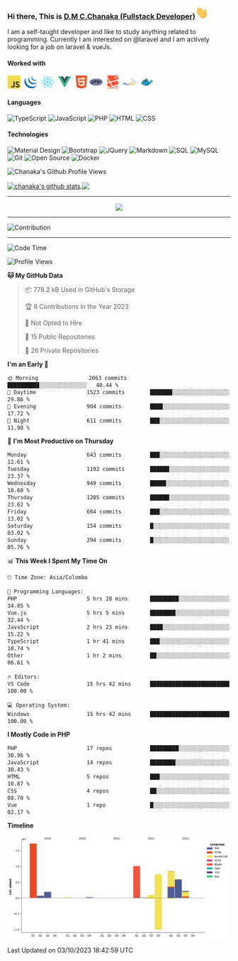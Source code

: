 <!-- ### Hi there  -->
<h3>Hi there, This is <a href="#">D.M C.Chanaka (Fullstack Developer)</a><img src="https://raw.githubusercontent.com/ABSphreak/ABSphreak/master/gifs/Hi.gif" width="30px"></h3>

<p>I am a self-taught developer and like to study anything related to programming. Currently I am interested on @laravel and I am actively looking for a job on laravel & vueJs.</p>

#### Worked with

<img width="30px" src="https://raw.githubusercontent.com/devicons/devicon/master/icons/javascript/javascript-original.svg" alt="cchanaka: Javascript" />&nbsp;
<img width="30px" src="https://raw.githubusercontent.com/devicons/devicon/master/icons/jquery/jquery-original.svg" alt="cchanaka: Jquery" />&nbsp; 
<img width="30px" src="https://raw.githubusercontent.com/devicons/devicon/master/icons/react/react-original.svg" alt="cchanaka: React" />&nbsp; 
<img width="30px" src="https://raw.githubusercontent.com/devicons/devicon/master/icons/vuejs/vuejs-original.svg" alt="cchanaka: VueJS" />&nbsp;
<img width="30px" src="https://raw.githubusercontent.com/devicons/devicon/master/icons/html5/html5-original.svg" alt="cchanaka: HTML5" /> 
<img width="30px" src="https://raw.githubusercontent.com/devicons/devicon/master/icons/php/php-original.svg" alt="cchanaka: PHP" />&nbsp;
<img width="30px" src="https://raw.githubusercontent.com/devicons/devicon/master/icons/laravel/laravel-plain-wordmark.svg" alt="cchanaka: Laravel" />&nbsp; 
<img width="30px" src="https://raw.githubusercontent.com/devicons/devicon/master/icons/mysql/mysql-original-wordmark.svg" alt="cchanaka: MySQL" />&nbsp; 
<img width="30px" src="https://raw.githubusercontent.com/devicons/devicon/master/icons/docker/docker-original.svg" alt="cchanaka: Docker" />

#### Languages

![TypeScript](https://img.shields.io/badge/-TypeScript-fff?&logo=TypeScript&logoColor=007ACC)
![JavaScript](https://img.shields.io/badge/-JavaScript-fff?&logo=JavaScript&logoColor=ddc508)
![PHP](https://img.shields.io/badge/-PHP-fff?&logo=PHP)
![HTML](https://img.shields.io/badge/-HTML-fff?&logo=HTML5)
![CSS](https://img.shields.io/badge/-CSS-fff?&logo=CSS3&logoColor=blue)

#### Technologies
![Material Design](https://img.shields.io/badge/-Material%20Design-fff?style=flat&logo=material-design&logoColor=blue)
![Bootstrap](https://img.shields.io/badge/-Bootstrap-fff?style=flat&logo=bootstrap&logoColor=563D7C)
![JQuery](https://img.shields.io/badge/-JQuery-fff?style=flat&logo=jquery&logoColor=blue)
![Markdown](https://img.shields.io/badge/-Markdown-fff?style=flat&logo=markdown&logoColor=black)
![SQL](https://img.shields.io/badge/-SQL-fff?style=flat&logo=Microsoft-SQL-Server&logoColor=blue)
![MySQL](https://img.shields.io/badge/-MySQL-fff?style=flat&logo=mysql)
![Git](https://img.shields.io/badge/-Git-fff?style=flat&logo=git)
![Open Source](https://img.shields.io/badge/-Open%20Source-fff?style=flat&logo=open-source-Initiative)
![Docker](https://img.shields.io/badge/-Docker-fff?style=flat&logo=Docker)

![Chanaka's Github Profile Views](https://komarev.com/ghpvc/?username=dmcchanaka&color=blueviolet) 

<a href="https://github.com/dmcchanaka">
    <img height="150px" align="center" src="https://github-readme-stats.vercel.app/api?username=dmcchanaka&show_icons=true&include_all_commits=true&theme=radical&line_height=27&count_private=true" alt="chanaka's github stats"/>
</a>

<a href="https://github.com/dmcchanaka">
    <img height="150px" align="center" src="https://github-readme-stats.vercel.app/api/top-langs/?username=dmcchanaka&theme=radical&layout=compact&langs_count=10" />
</a>
<hr>
<div align="center">
<a href="https://github.com/dmcchanaka">
    <img align="center" src="https://github-readme-streak-stats.herokuapp.com/?user=dmcchanaka&hide_border=true&theme=radical" />
</a>
<hr>
</div>

![Contribution](https://activity-graph.herokuapp.com/graph?username=dmcchanaka&theme=react-dark&hide_border=true&area=true&include_all_commits=true)
<hr>

<!--START_SECTION:waka-->
![Code Time](http://img.shields.io/badge/Code%20Time-2%2C152%20hrs%2024%20mins-blue)

![Profile Views](http://img.shields.io/badge/Profile%20Views-0-blue)

**🐱 My GitHub Data** 

> 📦 778.2 kB Used in GitHub's Storage 
 > 
> 🏆 8 Contributions in the Year 2023
 > 
> 🚫 Not Opted to Hire
 > 
> 📜 15 Public Repositories 
 > 
> 🔑 26 Private Repositories 
 > 
**I'm an Early 🐤** 

```text
🌞 Morning                2063 commits        ██████████░░░░░░░░░░░░░░░   40.44 % 
🌆 Daytime                1523 commits        ███████░░░░░░░░░░░░░░░░░░   29.86 % 
🌃 Evening                904 commits         ████░░░░░░░░░░░░░░░░░░░░░   17.72 % 
🌙 Night                  611 commits         ███░░░░░░░░░░░░░░░░░░░░░░   11.98 % 
```
📅 **I'm Most Productive on Thursday** 

```text
Monday                   643 commits         ███░░░░░░░░░░░░░░░░░░░░░░   12.61 % 
Tuesday                  1192 commits        ██████░░░░░░░░░░░░░░░░░░░   23.37 % 
Wednesday                949 commits         █████░░░░░░░░░░░░░░░░░░░░   18.60 % 
Thursday                 1205 commits        ██████░░░░░░░░░░░░░░░░░░░   23.62 % 
Friday                   664 commits         ███░░░░░░░░░░░░░░░░░░░░░░   13.02 % 
Saturday                 154 commits         █░░░░░░░░░░░░░░░░░░░░░░░░   03.02 % 
Sunday                   294 commits         █░░░░░░░░░░░░░░░░░░░░░░░░   05.76 % 
```


📊 **This Week I Spent My Time On** 

```text
🕑︎ Time Zone: Asia/Colombo

💬 Programming Languages: 
PHP                      5 hrs 28 mins       █████████░░░░░░░░░░░░░░░░   34.85 % 
Vue.js                   5 hrs 5 mins        ████████░░░░░░░░░░░░░░░░░   32.44 % 
JavaScript               2 hrs 23 mins       ████░░░░░░░░░░░░░░░░░░░░░   15.22 % 
TypeScript               1 hr 41 mins        ███░░░░░░░░░░░░░░░░░░░░░░   10.74 % 
Other                    1 hr 2 mins         ██░░░░░░░░░░░░░░░░░░░░░░░   06.61 % 

🔥 Editors: 
VS Code                  15 hrs 42 mins      █████████████████████████   100.00 % 

💻 Operating System: 
Windows                  15 hrs 42 mins      █████████████████████████   100.00 % 
```

**I Mostly Code in PHP** 

```text
PHP                      17 repos            █████████░░░░░░░░░░░░░░░░   36.96 % 
JavaScript               14 repos            ████████░░░░░░░░░░░░░░░░░   30.43 % 
HTML                     5 repos             ███░░░░░░░░░░░░░░░░░░░░░░   10.87 % 
CSS                      4 repos             ██░░░░░░░░░░░░░░░░░░░░░░░   08.70 % 
Vue                      1 repo              █░░░░░░░░░░░░░░░░░░░░░░░░   02.17 % 
```



**Timeline**

![Lines of Code chart](https://raw.githubusercontent.com/dmcchanaka/dmcchanaka/main/assets/bar_graph.png)


 Last Updated on 03/10/2023 18:42:59 UTC
<!--END_SECTION:waka-->

